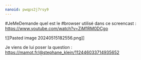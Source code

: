 ```yaml
---
nanoid: pwqps2j7rsy9
---
```

#JeMeDemande quel est le #browser utilisé dans ce screencast : https://www.youtube.com/watch?v=ZiM1RM0DCgo

![[Pasted image 20240515182556.png]]

Je viens de lui poser la question : https://mamot.fr/@stephane_klein/112446033714935652
